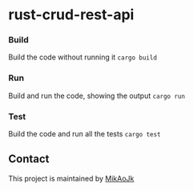 # rust-crud-rest-api

### Build
Build the code without running it
`cargo build`

### Run
Build and run the code, showing the output
`cargo run`

### Test
Build the code and run all the tests
`cargo test`

## Contact

This project is maintained by [MikAoJk](CODEOWNERS)